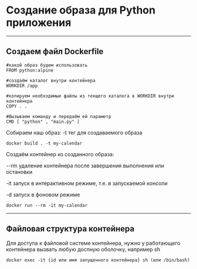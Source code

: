 # Создание образа для Python приложения
---

## Создаем файл Dockerfile

```
#какой образ будем использовать
FROM python:alpine

#создаём каталог внутри контейнера
WORKDIR /app 

#копируем необходимые файлы из текщего каталога в WORKDIR внутри контейнера
COPY . .

#Вызываем команду и передаём ей параметр
CMD [ "python" , "main.py" ]
```

Собираем наш образ:
-t тег для создаваемого образа
```
docker build . -t my-calendar
```

Создаём контейнер из созданного образа:

--rm удаление контейнера после завершения выполнения или остановки

-it запуск в интерактивном режиме, т.е. в запускаемой консоли

-d запуск в фоновом режиме

```
docker run --rm -it my-calendar 
```

---

## Файловая структура контейнера

Для доступа к файловой системе контейнера, нужно у работающего контейнера вызвать любую доспную оболочку, например sh

``
docker exec -it {id или имя запущенного контейнера} sh (или /bin/bash)
``
